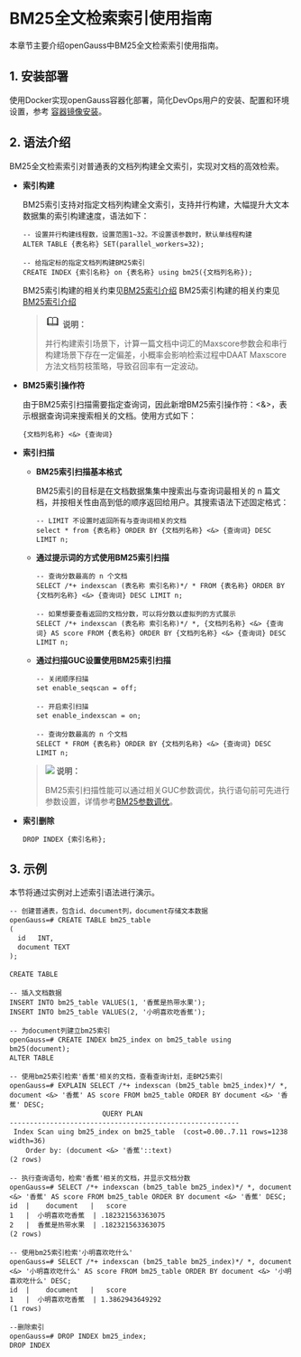 # BM25全文检索索引使用指南
本章节主要介绍openGauss中BM25全文检索索引使用指南。

## 1. 安装部署
使用Docker实现openGauss容器化部署，简化DevOps用户的安装、配置和环境设置，参考 [容器镜像安装](https://docs.opengauss.org/zh/docs/latest-lite/docs/InstallationGuide/%E5%AE%B9%E5%99%A8%E9%95%9C%E5%83%8F%E5%AE%89%E8%A3%85.html)。

## 2. 语法介绍
BM25全文检索索引对普通表的文档列构建全文索引，实现对文档的高效检索。

-   **索引构建**
    
    BM25索引支持对指定文档列构建全文索引，支持并行构建，大幅提升大文本数据集的索引构建速度，语法如下：
    ```
    -- 设置并行构建线程数，设置范围1~32。不设置该参数时，默认单线程构建
    ALTER TABLE {表名称} SET(parallel_workers=32);
    
    -- 给指定标的指定文档列构建BM25索引
    CREATE INDEX {索引名称} on {表名称} using bm25({文档列名称});
    ```
    
    BM25索引构建的相关约束见[BM25索引介绍](BM25全文检索.md)
    BM25索引构建的相关约束见[BM25索引介绍](BM25全文检索.md)
    >![](figures/icon-note.png) **说明：**
    >
    >并行构建索引场景下，计算一篇文档中词汇的Maxscore参数会和串行构建场景下存在一定偏差，小概率会影响检索过程中DAAT Maxscore方法文档剪枝策略，导致召回率有一定波动。
- **BM25索引操作符**
    
    由于BM25索引扫描需要指定查询词，因此新增BM25索引操作符：<&>，表示根据查询词来搜索相关的文档。使用方式如下：
   ```
   {文档列名称} <&> {查询词}
   ```

-   **索引扫描**

    - **BM25索引扫描基本格式**
        
        BM25索引的目标是在文档数据集集中搜索出与查询词最相关的 n 篇文档，并按相关性由高到低的顺序返回给用户。其搜索语法下述固定格式：
       ```
       -- LIMIT 不设置时返回所有与查询词相关的文档
       select * from {表名称} ORDER BY {文档列名称} <&> {查询词} DESC LIMIT n;
       ```
    - **通过提示词的方式使用BM25索引扫描**
        ```
        -- 查询分数最高的 n 个文档
        SELECT /*+ indexscan (表名称 索引名称)*/ * FROM {表名称} ORDER BY {文档列名称} <&> {查询词} DESC LIMIT n;

        -- 如果想要查看返回的文档分数，可以将分数以虚拟列的方式展示
        SELECT /*+ indexscan (表名称 索引名称)*/ *, {文档列名称} <&> {查询词} AS score FROM {表名称} ORDER BY {文档列名称} <&> {查询词} DESC LIMIT n;
        ```
    - **通过扫描GUC设置使用BM25索引扫描**
        ```
        -- 关闭顺序扫描
        set enable_seqscan = off;
        
        -- 开启索引扫描
        set enable_indexscan = on;
      
        -- 查询分数最高的 n 个文档
        SELECT * FROM {表名称} ORDER BY {文档列名称} <&> {查询词} DESC LIMIT n;
        ```
    >![](public_sys-resources/icon-note.png) **说明：** 
    >
    >BM25索引扫描性能可以通过相关GUC参数调优，执行语句前可先进行参数设置，详情参考[BM25参数调优](../DatabaseReference/BM25参数.md)。

-   **索引删除**
    ```
    DROP INDEX {索引名称};
    ```

## 3. 示例
本节将通过实例对上述索引语法进行演示。
```
-- 创建普通表，包含id、document列，document存储文本数据
openGauss=# CREATE TABLE bm25_table
(
  id   INT,
  document TEXT
);

CREATE TABLE

-- 插入文档数据
INSERT INTO bm25_table VALUES(1, '香蕉是热带水果');
INSERT INTO bm25_table VALUES(2, '小明喜欢吃香蕉');

-- 为document列建立bm25索引
openGauss=# CREATE INDEX bm25_index on bm25_table using bm25(document);
ALTER TABLE

-- 使用bm25索引检索'香蕉'相关的文档，查看查询计划，走BM25索引
openGauss=# EXPLAIN SELECT /*+ indexscan (bm25_table bm25_index)*/ *, document <&> '香蕉' AS score FROM bm25_table ORDER BY document <&> '香蕉' DESC;
                       QUERY PLAN                        
---------------------------------------------------------
 Index Scan uing bm25_index on bm25_table  (cost=0.00..7.11 rows=1238 width=36)
    Order by: (document <&> '香蕉'::text)
(2 rows)

-- 执行查询语句，检索'香蕉'相关的文档，并显示文档分数
openGauss=# SELECT /*+ indexscan (bm25_table bm25_index)*/ *, document <&> '香蕉' AS score FROM bm25_table ORDER BY document <&> '香蕉' DESC;
id  |    document   |   score
1   |  小明喜欢吃香蕉  | .182321563363075
2   |  香蕉是热带水果  | .182321563363075
(2 rows)

-- 使用bm25索引检索'小明喜欢吃什么'
openGauss=# SELECT /*+ indexscan (bm25_table bm25_index)*/ *, document <&> '小明喜欢吃什么' AS score FROM bm25_table ORDER BY document <&> '小明喜欢吃什么' DESC;
id  |    document   |   score
1   |  小明喜欢吃香蕉  | 1.3862943649292
(1 rows)

--删除索引
openGauss=# DROP INDEX bm25_index;
DROP INDEX 
```
